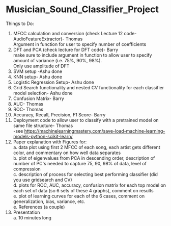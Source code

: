 # Musician_Sound_Classifier_Project

Things to Do:
1. MFCC calculation and conversion (check Lecture 12 code-AudioFeatureExtractor)- Thomas <br />
        Argument in function for user to specify number of coefficients
3. DFT and PCA (check lecture for DFT code)- Barry <br />
        make sure to include argument in function to allow user to specify amount of variance (i.e. 75%, 90%, 98%). <br />
        Only use amplitude of DFT
3. SVM setup -Ashu done
4. KNN setup- Ashu done
5. Logistic Regression Setup- Ashu done
6. Grid Search functionality and nested CV functionality for each classifier model selection- Ashu done
7. Confusion Matrix- Barry
8. AUC- Thomas
9. ROC- Thomas
10. Accuracy, Recall, Precision, F1 Score- Barry
11. Deployment code to allow user to classify with a pretrained model on same file structure- Thomas <br />
 -see https://machinelearningmastery.com/save-load-machine-learning-models-python-scikit-learn/
12. Paper explanation with Figures for: <br />
         a. data plot using first 2 MFCC of each song, each artist gets different color, and commentary on how well data separates <br />
         b. plot of eigenvalues from PCA in descending order, description of number of PC's needed to capture 75, 90, 98% of data, level of compression <br />
         c. description of process for selecting best performing classifier (did you use gridsearch and CV) <br />
         d. plots for ROC, AUC, accuracy, confusion matrix for each top model on each set of data (so 6 sets of these 4 graphs), comment on results <br />
         e. plot of learning curves for each of the 6 cases, comment on generalization, bias, variance, etc. <br />
         e. References (a couple)
14. Presentation <br />
         a. 10 minutes long
